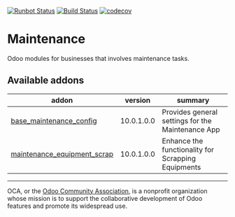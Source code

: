 [![Runbot Status](https://runbot.odoo-community.org/runbot/badge/flat/240/10.0.svg)](https://runbot.odoo-community.org/runbot/repo/github-com-oca-maintenance-240)
[![Build Status](https://travis-ci.org/OCA/maintenance.svg?branch=10.0)](https://travis-ci.org/OCA/maintenance)
[![codecov](https://codecov.io/gh/OCA/maintenance/branch/10.0/graph/badge.svg)](https://codecov.io/gh/OCA/maintenance)

# Maintenance

Odoo modules for businesses that involves maintenance tasks.

[//]: # (addons)

Available addons
----------------
addon | version | summary
--- | --- | ---
[base_maintenance_config](base_maintenance_config/) | 10.0.1.0.0 | Provides general settings for the Maintenance App
[maintenance_equipment_scrap](maintenance_equipment_scrap/) | 10.0.1.0.0 | Enhance the functionality for Scrapping Equipments

[//]: # (end addons)

----

OCA, or the [Odoo Community Association](http://odoo-community.org/), is a nonprofit organization whose
mission is to support the collaborative development of Odoo features and
promote its widespread use.
